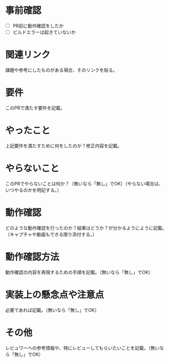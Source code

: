 # 事前確認
- [ ] PR前に動作確認をしたか
- [ ] ビルドエラーは起きていないか

# 関連リンク
課題や参考にしたものがある場合、そのリンクを貼る。

# 要件
このPRで満たす要件を記載。

# やったこと
上記要件を満たすために何をしたのか？修正内容を記載。

# やらないこと
このPRでやらないことは何か？（無いなら「無し」でOK）（やらない場合は、いつやるのかを明記する。）

# 動作確認
どのような動作確認を行ったのか？結果はどうか？が分かるようにように記載。（キャプチャや動画もできる限り添付する。）

# 動作確認方法
動作確認の内容を再現するための手順を記載。（無いなら「無し」でOK）

# 実装上の懸念点や注意点
必要であれば記載。（無いなら「無し」でOK）

# その他
レビュワーへの参考情報や、特にレビューしてもらいたいことを記載。（無いなら「無し」でOK）
